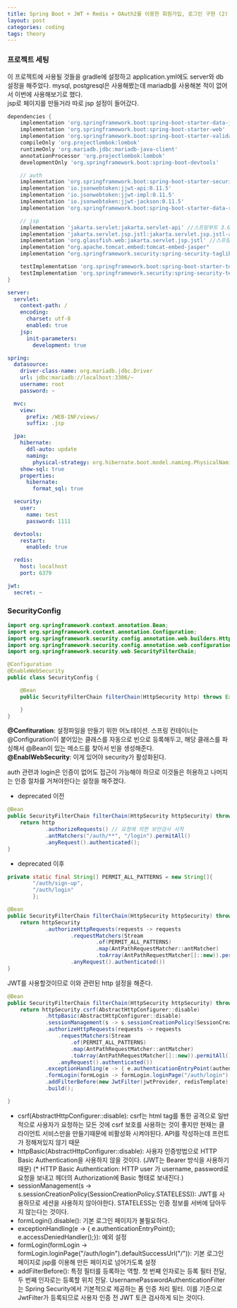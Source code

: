 ```yaml
---
title: Spring Boot + JWT + Redis + OAuth2를 이용한 회원가입, 로그인 구현 (2) - Spring Security 및 기본 설정
layout: post
categories: coding
tags: theory
---
```


### 프로젝트 세팅
이 프로젝트에 사용될 것들을 gradle에 설정하고 application.yml에도 server와 db 설정을 해주었다.
mysql, postgresql은 사용해봤는데 mariadb를 사용해본 적이 없어서 이번에 사용해보기로 했다.    
jsp로 페이지를 만들거라 따로 jsp 설정이 들어갔다.    

```groovy
dependencies {
    implementation 'org.springframework.boot:spring-boot-starter-data-jpa'
    implementation 'org.springframework.boot:spring-boot-starter-web'
    implementation 'org.springframework.boot:spring-boot-starter-validation'
    compileOnly 'org.projectlombok:lombok'
    runtimeOnly 'org.mariadb.jdbc:mariadb-java-client'
    annotationProcessor 'org.projectlombok:lombok'
    developmentOnly 'org.springframework.boot:spring-boot-devtools'

    // auth
    implementation 'org.springframework.boot:spring-boot-starter-security'
    implementation 'io.jsonwebtoken:jjwt-api:0.11.5'
    implementation 'io.jsonwebtoken:jjwt-impl:0.11.5'
    implementation 'io.jsonwebtoken:jjwt-jackson:0.11.5'
    implementation 'org.springframework.boot:spring-boot-starter-data-redis'

    // jsp
    implementation 'jakarta.servlet:jakarta.servlet-api' //스프링부트 3.0 이상
    implementation 'jakarta.servlet.jsp.jstl:jakarta.servlet.jsp.jstl-api' //스프링부트 3.0 이상
    implementation 'org.glassfish.web:jakarta.servlet.jsp.jstl' //스프링부트 3.0 이상
    implementation "org.apache.tomcat.embed:tomcat-embed-jasper"
    implementation "org.springframework.security:spring-security-taglibs"

    testImplementation 'org.springframework.boot:spring-boot-starter-test'
    testImplementation 'org.springframework.security:spring-security-test'
}
```

```yaml
server:
  servlet:
    context-path: /
    encoding:
      charset: utf-8
      enabled: true
    jsp:
      init-parameters:
        development: true

spring:
  datasource:
    driver-class-name: org.mariadb.jdbc.Driver
    url: jdbc:mariadb://localhost:3306/~
    username: root
    password: ~

  mvc:
    view:
      prefix: /WEB-INF/views/
      suffix: .jsp

  jpa:
    hibernate:
      ddl-auto: update
      naming:
        physical-strategy: org.hibernate.boot.model.naming.PhysicalNamingStrategyStandardImpl
    show-sql: true
    properties:
      hibernate:
        format_sql: true

  security:
    user:
      name: test
      password: 1111

  devtools:
    restart:
      enabled: true

  redis:
    host: localhost
    port: 6379

jwt:
  secret: ~
```

### SecurityConfig
```java
import org.springframework.context.annotation.Bean;
import org.springframework.context.annotation.Configuration;
import org.springframework.security.config.annotation.web.builders.HttpSecurity;
import org.springframework.security.config.annotation.web.configuration.EnableWebSecurity;
import org.springframework.security.web.SecurityFilterChain;

@Configuration
@EnableWebSecurity
public class SecurityConfig {

    @Bean
    public SecurityFilterChain filterChain(HttpSecurity http) throws Exception {

    }
}
```
__@Confituration__: 설정파일을 만들기 위한 어노테이션. 스프링 컨테이너는 @Configuration이 붙어있는 클래스를 자동으로 빈으로 등록해두고, 해당 클래스를 파싱해서 @Bean이 있는 메소드를 찾아서 빈을 생성해준다.    
__@EnablWebSecurity__: 이게 있어야 security가 활성화된다.

auth 관련과 login은 인증이 없어도 접근이 가능해야 하므로 이것들은 허용하고 나머지는 인증 절차를 거쳐야한다는 설정을 해주겠다.    

- deprecated 이전    
```java
@Bean
public SecurityFilterChain filterChain(HttpSecurity httpSecurity) throws Exception {
    return http
            .authorizeRequests() // 요청에 의한 보안검사 시작
            .antMatchers("/auth/**", "/login").permitAll()
            .anyRequest().authenticated();
}
```

- deprecated 이후
```java
private static final String[] PERMIT_ALL_PATTERNS = new String[]{
        "/auth/sign-up",
        "/auth/login"
        };

@Bean
public SecurityFilterChain filterChain(HttpSecurity httpSecurity) throws Exception {
    return httpSecurity
            .authorizeHttpRequests(requests -> requests
                    .requestMatchers(Stream
                            .of(PERMIT_ALL_PATTERNS)
                            .map(AntPathRequestMatcher::antMatcher)
                            .toArray(AntPathRequestMatcher[]::new)).permitAll()
                    .anyRequest().authenticated())
}
```

JWT를 사용할것이므로 이와 관련된 http 설정을 해준다.    
```java
@Bean
public SecurityFilterChain filterChain(HttpSecurity httpSecurity) throws Exception {
    return httpSecurity.csrf(AbstractHttpConfigurer::disable)
            .httpBasic(AbstractHttpConfigurer::disable)
            .sessionManagement(s -> s.sessionCreationPolicy(SessionCreationPolicy.STATELESS))
            .authorizeHttpRequests(requests -> requests
                .requestMatchers(Stream
                    .of(PERMIT_ALL_PATTERNS)
                    .map(AntPathRequestMatcher::antMatcher)
                    .toArray(AntPathRequestMatcher[]::new)).permitAll()
                .anyRequest().authenticated())
            .exceptionHandling(e -> { e.authenticationEntryPoint(authenticationEntryPoint); e.accessDeniedHandler(jwtAccessDeniedHandler);})
            .formLogin(formLogin -> formLogin.loginPage("/auth/login").defaultSuccessUrl("/"))
            .addFilterBefore(new JwtFilter(jwtProvider, redisTemplate), UsernamePasswordAuthenticationFilter.class)
            .build();

}
```    
* csrf(AbstractHttpConfigurer::disable): csrf는 html tag를 통한 공격으로 일반적으로 사용자가 요청하는 모든 것에 csrf 보호를 사용하는 것이 좋지만 
현재는 클라이언트 서비스만을 만들기때문에 비활성화 시켜야된다. API를 작성하는데 프런트가 정해져있지 않기 때문
* httpBasic(AbstractHttpConfigurer::disable): 사용자 인증방법으로 HTTP Basic Authentication을 사용하지 않을 것이다. (JWT는 Bearer 방식을 사용하기 때문)
(* HTTP Basic Authentication: HTTP user 가 username, password로 요청을 보내고 헤더의 Authorization에 Basic <credentials> 형태로 보내진다.)    
* sessionManagement(s -> s.sessionCreationPolicy(SessionCreationPolicy.STATELESS)): JWT를 사용하므로 세션을 사용하지 않아야한다. STATELESS는 인증 정보를 서버에 담아두지 않는다는 것이다.
* formLogin().disable(): 기본 로그인 페이지가 불필요하다.    
* exceptionHandling(e -> { e.authenticationEntryPoint(); e.accessDeniedHandler();}): 예외 설정
* formLogin(formLogin -> formLogin.loginPage("/auth/login").defaultSuccessUrl("/")): 기본 로그인 페이지로 jsp를 이용해 만든 페이지로 넘어가도록 설정
* addFilterBefore(): 특정 필터를 등록하는 역할. 첫 번째 인자로는 등록 필터 전달, 두 번째 인자로는 등록할 위치 전달. UsernamePasswordAuthenticationFilter는 Spring Security에서 기본적으로 제공하는 폼 인증 처리 필터. 
이를 기준으로 JwtFilter가 등록되므로 사용자 인증 전 JWT 토큰 검사하게 되는 것이다.    
